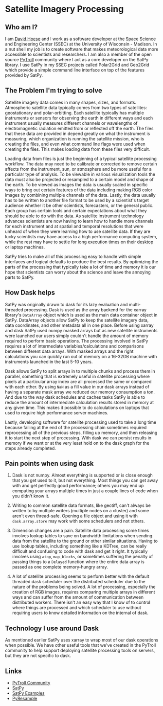 Satellite Imagery Processing
============================

Who am I?
---------

I am [David Hoese](http://github.com/djhoese) and I work as a software
developer at the Space Science and Engineering Center (SSEC) at the
University of Wisconsin - Madison. In a nut shell my job is to create
software that makes meteorological data more accessible to scientists and
researchers. I am also a member of the open source
[PyTroll](http://pytroll.github.io/) community where I act as a core
developer on the SatPy library. I use SatPy in my SSEC projects called
Polar2Grid and Geo2Grid which provide a simple command line interface on top
of the features provided by SatPy.


The Problem I'm trying to solve
-------------------------------

Satellite imagery data comes in many shapes, sizes, and formats. Atmospheric
satellite data typically comes from two types of satellites: geostationary and
polar-orbitting. Each satellite typically has multiple instruments or sensors
for observing the earth in different ways and each instrument usually measures
different channels or wavelengths of electromagnetic radiation emitted from
or reflected off the earth. The files that these data are provided in depend
greatly on what the instrument is measuring, which organization is running the
satellite mission, who is creating the files, and even what command line flags
were used when creating the files. This makes loading data from these files
very difficult.

Loading data from files is just the beginning of a typical satellite
processing workflow. The data may need to be calibrate or corrected to remove
certain affects from the instrument, sun, or atmosphere and be more useful for
a particular type of analysis. To be viewable in various visualization tools
the data must also be projected or resampled to a certain model and shape of
the earth. To be viewed as images the data is usually scaled in specific ways
to bring out certain features of the data including making RGB color images by
combining multiple channels of the data. Lastly, the data usually has to be
written to another file format to be used by a scientist's target audience
whether it be other scientists, forecasters, or the general public. Each group
has certain tools and certain expectations about what they should be able to
do with the data. As satellite instrument technology advances scientists are
now having to learn how to handle more channels for each instrument and at
spatial and temporal resolutions that were unheard of when they were learning
how to use satellite data. If they are lucky scientists may have access to a
high performance computing system, while the rest may have to settle for long
execution times on their desktop or laptop machines.

SatPy tries to make all of this processing easy to handle with simple
interfaces and logical defaults to produce the best results. By optimizing the
parts of the processing that typically take a lot of time and memory it is our
hope that scientists can worry about the science and leave the annoying parts
to SatPy.


How Dask helps
--------------

SatPy was originally drawn to dask for its lazy evaluation and multi-threaded
processing. Dask is used as the array backend for the xarray library's
`DataArray` object which is used as the main data container object in SatPy.
DataArray objects allow SatPy to keep the satellite imagery data, data
coordinates, and other metadata all in one place. Before using xarray and dask
SatPy used numpy masked arrays but as new satellite instruments were launched
our users simply couldn't handle the amount of memory required to perform
basic operations. The processing involved in SatPy requires a lot of
intermediate variables/calculations and comparisons between different data
arrays. With masked arrays and the right calculations you can quickly run out
of memory on a 16-32GB machine with instruments launched in the last 5-10
years.

Dask allows SatPy to split arrays in to multiple chunks and process them in
parallel, something that is extremely useful in satellite processing where
pixels at a particular array index are all processed the same or compared with
each other. By using `NaN` as a fill value in our dask arrays instead of having
a separate mask array we reduced our memory consumption a ton. And due to the
way dask schedules and caches tasks SatPy is able to reduce the amount of
intermediate calculation results stored in memory at any given time. This
makes it possible to do calculations on laptops that used to require high
performance server machines.

Lastly, developing software for satellite processing used to take a long time
because failing at the end of the processing chain sometimes required
reprocessing all of the previous steps, filling up memory, and then releasing
it to start the next step of processing. With dask we can persist results in
memory if we want or at the very least hold on to the dask graph for the steps
already completed.


Pain points when using dask
---------------------------

1. Dask is not numpy. Almost everything is supported or is close enough that
you get used to it, but not everything. Most things you can get away with and
get perfectly good performance; others you may end up computing your arrays
multiple times in just a couple lines of code when you didn't know it.

2. Writing to common satellite data formats, like geotiff, can't always be
written to by multiple writers (multiple nodes on a cluster) and some aren't
even thread-safe. Opening a file object and using it with `dask.array.store`
may work with some schedulers and not others.

3. Dimension changes are a pain. Satellite data processing some times involves
lookup tables to save on bandwidth limitations when sending data from the
satellite to the ground or other similar situations. Having to use lookup tables,
including something like a KDTree, can be really difficult and confusing to code
with dask and get it right. It typically involves using `atop`, `map_blocks`, or
sometimes suffering the penalty of passing things to a `Delayed` function where
the entire data array is passed as one complete memory-hungry array.

4. A lot of satellite processing seems to perform better with the default
threaded dask scheduler over the distributed scheduler due to the nature of
the problems being solved. A lot of processing, especially the creation of
RGB images, requires comparing multiple arrays in different ways and can
suffer from the amount of communication between distributed workers. There
isn't an easy way that I know of to control where things are processed and
which scheduler to use without requiring users to know detailed information
on the internal of dask.

Technology I use around Dask
----------------------------

As mentioned earlier SatPy uses xarray to wrap most of our dask operations
when possible. We have other useful tools that we've created in the PyTroll
community to help support deploying satellite processing tools on servers,
but they are not specific to dask.


Links
-----

- [PyTroll Community](http://pytroll.github.io/)
- [SatPy](http://satpy.readthedocs.io/en/latest/)
- [SatPy Examples](http://satpy.readthedocs.io/en/latest/examples.html)
- [PyResample](http://pyresample.readthedocs.io/en/latest/)
